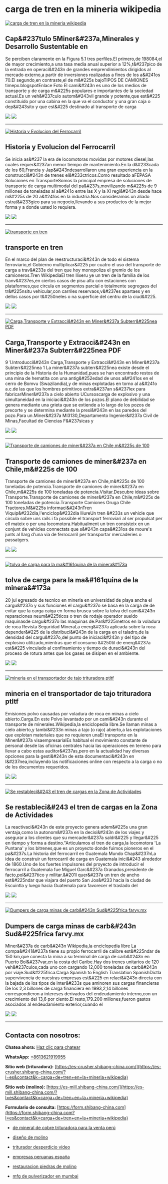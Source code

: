 # carga de tren en la mineria wikipedia

<a href="https://swt.shibang-china.com/?l=es&img&k=carga+de+tren+en+la+mineria+wikipedia" target="_blank">![carga de tren en la mineria wikipedia](http://static.shibang-china.com/all-800x300/240.jpg)</a>

## Cap&#237tulo 5Miner&#237a,Minerales y Desarrollo Sustentable en
Se perciben claramente en la Figura 5.1 tres perfiles.El primero,de 198084,el de mayor crecimiento,a una tasa media anual superior a 12%,t&#237pico de la entrada en operaci&#243n de grandes emprendimientos dirigidos al mercado externo,a partir de inversiones realizadas a fines de los a&#241os 70.El segundo,en contraste,el de m&#225s bajoTIPOS DE CAMIONES timepx.blogspotEnlace Foto El cami&#243n es uno de los medios de transporte y de carga m&#225s populares e importantes de la sociedad actual.Es un veh&#237culo autom&#243vil grande y potente,que est&#225 constituido por una cabina en la que va el conductor y una gran caja o dep&#243sito y que est&#225 destinado al transporte de carga


<a href="https://whatsapp.shibangsoft.com/WhatsApp.php" target="_blank" title="WhatsApp">![](http://static.shibang-china.com/icon/whatsapp.png)</a> <a href="https://swt.shibang-china.com/?l=es&icon&k=carga+de+tren+en+la+mineria+wikipedia" target="_blank">![](http://static.shibang-china.com/icon/chat-es.png)</a>

---

<a href="https://swt.shibang-china.com/?l=es&img&k=carga+de+tren+en+la+mineria+wikipedia" target="_blank">![Historia y Evolucion del Ferrocarril](http://static.shibang-china.com/all-800x300/374.jpg)</a>

## Historia y Evolucion del Ferrocarril
Se inicia as&#237 la era de locomotoras movidas por motores diesel,las cuales requer&#237an menor tiempo de mantenimiento.En la d&#233cada de los 60,Francia y Jap&#243ndesarrollaron una gran experiencia en la construcci&#243n de trenes el&#233ctricos.Como resultado aFEPASA Soluciones en TransporteSomos la principal empresa de soluciones de transporte de carga multimodal del pa&#237s,movilizando m&#225s de 9 millones de toneladas al a&#241o entre las X y la XI regi&#243n desde hace m&#225s de 20 a&#241os en la industria.Nos consideramos un aliado estrat&#233gico para su negocio,llevando a sus productos de la mejor forma y a donde usted lo requiera.


<a href="https://whatsapp.shibangsoft.com/WhatsApp.php" target="_blank" title="WhatsApp">![](http://static.shibang-china.com/icon/whatsapp.png)</a> <a href="https://swt.shibang-china.com/?l=es&icon&k=carga+de+tren+en+la+mineria+wikipedia" target="_blank">![](http://static.shibang-china.com/icon/chat-es.png)</a>

---

<a href="https://swt.shibang-china.com/?l=es&img&k=carga+de+tren+en+la+mineria+wikipedia" target="_blank">![transporte en tren](http://static.shibang-china.com/all-800x300/1203.jpg)</a>

## transporte en tren
En el marco del plan de reestructuraci&#243n de todo el sistema ferroviario,el Gobierno multiplicar&#225 por cuatro el uso del transporte de carga a trav&#233s del tren que hoy monopoliza el gremio de los camioneros.Tren WikipediaEl tren llixeru ye un tren de la familia de los tranv&#237es,en ciertos casos de pisu altu con estaciones con plataformes,que circula en segmentos parcial o totalmente segregaos del tr&#225nsitu vehicular,con carriles reservaos,v&#237es apartaes y en dellos casos por t&#250neles o na superficie del centru de la ciud&#225.


<a href="https://whatsapp.shibangsoft.com/WhatsApp.php" target="_blank" title="WhatsApp">![](http://static.shibang-china.com/icon/whatsapp.png)</a> <a href="https://swt.shibang-china.com/?l=es&icon&k=carga+de+tren+en+la+mineria+wikipedia" target="_blank">![](http://static.shibang-china.com/icon/chat-es.png)</a>

---

<a href="https://swt.shibang-china.com/?l=es&img&k=carga+de+tren+en+la+mineria+wikipedia" target="_blank">![Carga,Transporte y Extracci&#243n en Miner&#237a Subterr&#225nea PDF](http://static.shibang-china.com/all-800x300/721.jpg)</a>

## Carga,Transporte y Extracci&#243n en Miner&#237a Subterr&#225nea PDF
9 1.Introducci&#243n Carga,Transporte y Extracci&#243n en Miner&#237a Subterr&#225nea 1 La miner&#237a subterr&#225nea existe desde el principio de la Historia de la Humanidad,pues se han encontrado restos de una mina de hematita con una antig&#252edad de unos a&#241os en el cerro de Bomvu (Swazilandia),y de minas explotadas en torno al a&#241o a.c.de las que los hombres primitivos extra&#237an s&#237lex para fabricarMiner&#237a a cielo abierto UCursoscarga de explosivo y una simultaneidad en la iniciaci&#243n de los pozos.El plano de debilidad se genera mediante una grieta que se extiende a lo largo de los pozos de precorte y se determina mediante la presi&#243n en las paredes del pozo.Para un.Miner&#237a MI3130,Departamento Ingenier&#237a Civil de Minas,Facultad de Ciencias F&#237sicas y


<a href="https://whatsapp.shibangsoft.com/WhatsApp.php" target="_blank" title="WhatsApp">![](http://static.shibang-china.com/icon/whatsapp.png)</a> <a href="https://swt.shibang-china.com/?l=es&icon&k=carga+de+tren+en+la+mineria+wikipedia" target="_blank">![](http://static.shibang-china.com/icon/chat-es.png)</a>

---

<a href="https://swt.shibang-china.com/?l=es&img&k=carga+de+tren+en+la+mineria+wikipedia" target="_blank">![Transporte de camiones de miner&#237a en Chile,m&#225s de 100](http://static.shibang-china.com/all-800x300/476.jpg)</a>

## Transporte de camiones de miner&#237a en Chile,m&#225s de 100
Transporte de camiones de miner&#237a en Chile,m&#225s de 100 toneladas de potencia.Transporte de camiones de miner&#237a en Chile,m&#225s de 100 toneladas de potencia.Visitar.Descubre ideas sobre Transporte.Transporte de camiones de miner&#237a en Chile,m&#225s de 100 toneladas de potencia.Transporte Camiones Oruga Chile Tractores.M&#225s informaci&#243nTren Viquip&#232dia,l'enciclop&#232dia lliureUn tren &#233s un vehicle que circula sobre uns rails i fa possible el transport ferroviari al ser propulsat per ell mateix o per una locomotora.Habitualment un tren consisteix en un conjunt de vehicles connectats que s&#243n capa&#231os de moure's junts al llarg d'una via de ferrocarril per transportar mercaderies o passatgers.


<a href="https://whatsapp.shibangsoft.com/WhatsApp.php" target="_blank" title="WhatsApp">![](http://static.shibang-china.com/icon/whatsapp.png)</a> <a href="https://swt.shibang-china.com/?l=es&icon&k=carga+de+tren+en+la+mineria+wikipedia" target="_blank">![](http://static.shibang-china.com/icon/chat-es.png)</a>

---

<a href="https://swt.shibang-china.com/?l=es&img&k=carga+de+tren+en+la+mineria+wikipedia" target="_blank">![tolva de carga para la ma&#161quina de la minera&#173a](http://static.shibang-china.com/all-800x300/319.jpg)</a>

## tolva de carga para la ma&#161quina de la minera&#173a
20 jul egresado de tecnico en mineria en universidad de playa ancha el cargu&#237o y sus funciones el cargu&#237o se basa en la carga de de evitar que la carga caiga en forma brusca sobre la tolva del cami&#243n reparaciones neum&#225ticos o tren de rodaje operador sueldo maquinasde cargu&#237o las maquinas de.Par&#225metros en la voladura de roca Revista Seguridad MineraLa energ&#237a aplicada sobre la roca depender&#225 de la distribuci&#243n de la carga en el taladro,de la densidad del cargu&#237o,del punto de iniciaci&#243n y del tipo de explosivo utilizado,mientras que el consumo &#250til de energ&#237a est&#225 vinculado al confinamiento y tiempo de duraci&#243n del proceso de rotura antes que los gases se disipen en el ambiente.


<a href="https://whatsapp.shibangsoft.com/WhatsApp.php" target="_blank" title="WhatsApp">![](http://static.shibang-china.com/icon/whatsapp.png)</a> <a href="https://swt.shibang-china.com/?l=es&icon&k=carga+de+tren+en+la+mineria+wikipedia" target="_blank">![](http://static.shibang-china.com/icon/chat-es.png)</a>

---

<a href="https://swt.shibang-china.com/?l=es&img&k=carga+de+tren+en+la+mineria+wikipedia" target="_blank">![mineria en el transportador de tajo trituradora ptltf](http://static.shibang-china.com/all-800x300/1043.jpg)</a>

## mineria en el transportador de tajo trituradora ptltf
Emisiones polvo causadas por voladura de roca en minas a cielo abierto.Carga.En este Polvo levantado por un cami&#243n durante el transporte de minerales.Wikipedia,la enciclopedia libre.Se llaman minas a cielo abierto,y tambi&#233n minas a tajo (o rajo) abierto,a las explotaciones que explotan materiales que no requieren unaEl transporte en la Miner&#237a visaempresarialEs habitual el movimiento constante de personal desde las oficinas centrales hacia las operaciones en terreno para llevar a cabo estas auditor&#237as,pero en la actualidad hay diversas opciones para la gesti&#243n de esta documentaci&#243n en l&#237nea,incluyendo las notificaciones online con respecto a la carga o no de los documentos requeridos.


<a href="https://whatsapp.shibangsoft.com/WhatsApp.php" target="_blank" title="WhatsApp">![](http://static.shibang-china.com/icon/whatsapp.png)</a> <a href="https://swt.shibang-china.com/?l=es&icon&k=carga+de+tren+en+la+mineria+wikipedia" target="_blank">![](http://static.shibang-china.com/icon/chat-es.png)</a>

---

<a href="https://swt.shibang-china.com/?l=es&img&k=carga+de+tren+en+la+mineria+wikipedia" target="_blank">![Se restableci&#243 el tren de cargas en la Zona de Actividades](http://static.shibang-china.com/all-800x300/235.jpg)</a>

## Se restableci&#243 el tren de cargas en la Zona de Actividades
La reactivaci&#243n de este proyecto genera adem&#225s una gran ventaja,como la autonom&#237a en la decisi&#243n de los viajes y asegurar a los clientes que su mercader&#237a saldr&#225 y llegar&#225 en tiempo y forma a destino."Articulamos el tren de carga,la locomotora 'La Puntana' y los bitrenes,que es un proyecto donde fuimos pioneros en el pa&#237s.La historia del ferrocarril en Guatemala Mundo Chap&#237nLa idea de construir un ferrocarril de carga en Guatemala inici&#243 alrededor de 1860.Uno de los fuertes impulsores del proyecto de introducir el ferrocarril a Guatemala fue Miguel Garc&#237a Granados,presidente de facto,pol&#237tico y militar.&#201l quer&#237a un tren de ancho est&#225ndar que viajara del puerto San Jos&#233 hacia la ciudad de Escuintla y luego hacia Guatemala para favorecer el traslado del


<a href="https://whatsapp.shibangsoft.com/WhatsApp.php" target="_blank" title="WhatsApp">![](http://static.shibang-china.com/icon/whatsapp.png)</a> <a href="https://swt.shibang-china.com/?l=es&icon&k=carga+de+tren+en+la+mineria+wikipedia" target="_blank">![](http://static.shibang-china.com/icon/chat-es.png)</a>

---

<a href="https://swt.shibang-china.com/?l=es&img&k=carga+de+tren+en+la+mineria+wikipedia" target="_blank">![Dumpers de carga minas de carb&#243n Sud&#225frica farvy.mx](http://static.shibang-china.com/all-800x300/1011.jpg)</a>

## Dumpers de carga minas de carb&#243n Sud&#225frica farvy.mx
Miner&#237a de carb&#243n Wikipedia,la enciclopedia libre La compa&#241&#237a tiene su propio ferrocarril de calibre est&#225ndar de 150 km,que conecta la mina a su terminal de carga de carb&#243n en Puerto Bol&#237var,en la costa del Caribe.Hay dos trenes unitarios de 120 veh&#237culos,cada uno con cargando 12,000 toneladas de carb&#243n por viaje.Sud&#225frica.Carga Spanish to English Translation SpanishDictla supervivencia de nuestras empresas est&#225 en relaci&#243n directa con la bajada de los tipos de inter&#233s que aminoren sus cargas financieras De los 2,3 billones de carga financiera en 1993,2,14 billones correspondieron a intereses derivados del endeudamiento interno,con un crecimiento del 13,6 por ciento.El resto,179.200 millones,fueron gastos asociados al endeudamiento exterior,cuando el


<a href="https://whatsapp.shibangsoft.com/WhatsApp.php" target="_blank" title="WhatsApp">![](http://static.shibang-china.com/icon/whatsapp.png)</a> <a href="https://swt.shibang-china.com/?l=es&icon&k=carga+de+tren+en+la+mineria+wikipedia" target="_blank">![](http://static.shibang-china.com/icon/chat-es.png)</a>

---
## Contacta con nosotros:

**Chatea ahora:** [Haz clic para chatear](https://swt.shibang-china.com?l=es&contact&k=carga+de+tren+en+la+mineria+wikipedia)

**WhatsApp:**  [+8613621919955](https://whatsapp.shibangsoft.com/WhatsApp.php)

**Sitio web (trituradora):** [https://es-crusher.shibang-china.com/](https://es-crusher.shibang-china.com/?l=es&contact&k=carga+de+tren+en+la+mineria+wikipedia)

**Sitio web (molino):** [https://es-mill.shibang-china.com/](https://es-mill.shibang-china.com/?l=es&contact&k=carga+de+tren+en+la+mineria+wikipedia)

**Formulario de consulta:** [https://form.shibang-china.com](https://form.shibang-china.com?l=es&contact&k=carga+de+tren+en+la+mineria+wikipedia)

* [de mineral de cobre trituradora para la venta perú](../76/de%20mineral%20de%20cobre%20trituradora%20para%20la%20venta%20per%C3%BA.md)

* [diseño de molino](../73/dise%C3%B1o%20de%20molino.md)

* [triturador desperdicio vídeo](../70/triturador%20desperdicio%20v%C3%ADdeo.md)

* [empresas peruanas españa](../71/empresas%20peruanas%20espa%C3%B1a.md)

* [restauracion piedras de molino](../68/restauracion%20piedras%20de%20molino.md)

* [mfg de pulverizador en mumbai](../76/mfg%20de%20pulverizador%20en%20mumbai.md)